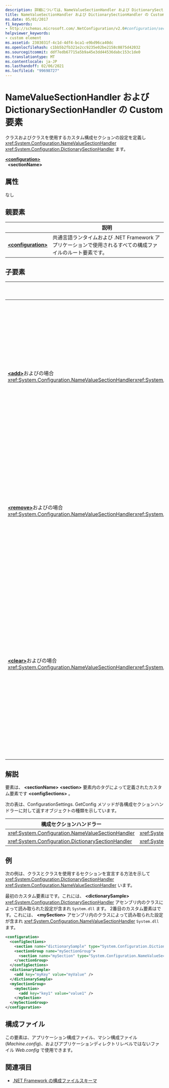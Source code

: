 ```yaml
---
description: 詳細については、NameValueSectionHandler および DictionarySectionHandler のカスタム要素に関するページを参照してください。
title: NameValueSectionHandler および DictionarySectionHandler の Custom 要素
ms.date: 05/01/2017
f1_keywords:
- http://schemas.microsoft.com/.NetConfiguration/v2.0#configuration/sectionName
helpviewer_keywords:
- custom element
ms.assetid: 2303031f-4c1d-4df4-bca1-e9bd96ca40dc
ms.openlocfilehash: c1bb5b2fb321e2cc9235e02be2158c0875d42032
ms.sourcegitcommit: ddf7edb67715a5b9a45e3dd44536dabc153c1de0
ms.translationtype: MT
ms.contentlocale: ja-JP
ms.lasthandoff: 02/06/2021
ms.locfileid: "99698727"
---
```

# <a name="custom-element-for-namevaluesectionhandler-and-dictionarysectionhandler"></a>NameValueSectionHandler および DictionarySectionHandler の Custom 要素

クラスおよびクラスを使用するカスタム構成セクションの設定を定義し <xref:System.Configuration.NameValueSectionHandler> <xref:System.Configuration.DictionarySectionHandler> ます。

[**\<configuration>**](configuration-element.md)\
&nbsp;&nbsp;**\<sectionName>**

## <a name="attributes"></a>属性

なし

## <a name="parent-element"></a>親要素

|     | 説明 |
| --- | ----------- |
| [**\<configuration>**](configuration-element.md) | 共通言語ランタイムおよび .NET Framework アプリケーションで使用されるすべての構成ファイルのルート要素です。 |

## <a name="child-elements"></a>子要素

|     | 説明 |
| --- | ----------- |
| [**\<add>**](add-element-for-custom-2.md)およびの場合 <xref:System.Configuration.NameValueSectionHandler><xref:System.Configuration.DictionarySectionHandler>  | カスタムアプリケーション設定を追加します。 |
| [**\<remove>**](remove-element-for-custom-2.md)およびの場合 <xref:System.Configuration.NameValueSectionHandler><xref:System.Configuration.DictionarySectionHandler> | 以前に定義した設定を削除します。 |
| [**\<clear>**](clear-element-for-custom-2.md)およびの場合 <xref:System.Configuration.NameValueSectionHandler><xref:System.Configuration.DictionarySectionHandler> | セクションで以前に定義したすべての設定を消去します。 |

## <a name="remarks"></a>解説

要素は、 **\<sectionName>** **\<section>** 要素内のタグによって定義されたカスタム要素です **\<configSections>** 。

次の表は、ConfigurationSettings. GetConfig メソッドが各構成セクションハンドラーに対して返すオブジェクトの種類を示しています。

| 構成セクションハンドラー                        | の戻り値の型 :                                                |
| ---------------------------------------------------- | ---------------------------------------------------------- |
| <xref:System.Configuration.NameValueSectionHandler>  | <xref:System.Collections.Specialized.NameValueCollection>  |
| <xref:System.Configuration.DictionarySectionHandler> | <xref:System.Collections.IDictionary>                      |

## <a name="example"></a>例

次の例は、クラスとクラスを使用するセクションを宣言する方法を示して <xref:System.Configuration.DictionarySectionHandler> <xref:System.Configuration.NameValueSectionHandler> います。

最初のカスタム要素はです。これには、 **\<dictionarySample>** <xref:System.Configuration.DictionarySectionHandler> アセンブリ内のクラスによって読み取られた設定が含まれ `System.dll` ます。 2番目のカスタム要素はです。これには、 **\<mySection>** アセンブリ内のクラスによって読み取られた設定が含まれ <xref:System.Configuration.NameValueSectionHandler> `System.dll` ます。

```xml
<configuration>
  <configSections>
    <section name="dictionarySample" type="System.Configuration.DictionarySectionHandler,System" />
    <sectionGroup name="mySectionGroup">
      <section name="mySection" type="System.Configuration.NameValueSectionHandler,System" />
    </sectionGroup>
  </configSections>
  <dictionarySample>
    <add key="myKey" value="myValue" />
  </dictionarySample>
  <mySectionGroup>
    <mySection>
      <add key="key1" value="value1" />
    </mySection>
  </mySectionGroup>
</configuration>
```

## <a name="configuration-file"></a>構成ファイル

この要素は、アプリケーション構成ファイル、マシン構成ファイル (*Machine.config*)、およびアプリケーションディレクトリレベルではないファイル *Web.config* で使用できます。

## <a name="see-also"></a>関連項目

- [.NET Framework の構成ファイルスキーマ](index.md)
